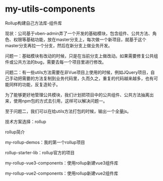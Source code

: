 # my-utils-components
Rollup构建自己方法库-组件库

现状：公司基于vben-admin弄了一个开发的基础模块，包含组件、公共方法、角色、权限等基础功能，放在master分支上，每次做一个新项目，就基于这个master分支再拉一个分支，然后在新分支上做业务开发。

问题一：基础模块有改动的时候，只是在当前分支上做改动。如果需要修复公共组件或公共方法的bug，需要去每一个项目里进行修改。

问题二：有一些utils方法需要在非Vue项目上使用的时候，例如JQuery项目，自己手动把需要的方法复制到业务代码里，久而久之，重复的代码越来越多，也有可能同样的功能，反复造轮子。

为了能够更好地管理公共模块，我们计划把项目中的公共组件、公共方法抽离出来，使用npm包的方式去引用，这样可以解决问题一。

至于问题二，我们可以在给utils方法打包的时候，输出一个全量js。

技术方案选择：rollup

rollup简介

my-rollup-demos：我的第一个rollup项目

rollup-starter-lib：rollup官方的项目

my-rollup-vue3-components：使用rollup新建vue3组件库

my-rollup-vue2-components：使用rollup新建vue2组件库